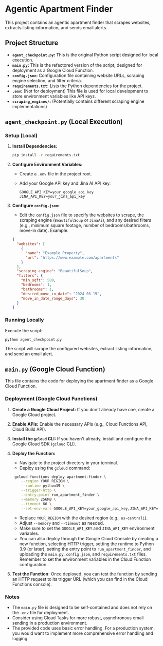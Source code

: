 # Agentic Apartment Finder

This project contains an agentic apartment finder that scrapes websites, extracts listing information, and sends email alerts.

## Project Structure

*   **`agent_checkpoint.py`:** This is the original Python script designed for local execution.
*   **`main.py`:** This is the refactored version of the script, designed for deployment as a Google Cloud Function.
*   **`config.json`:** Configuration file containing website URLs, scraping engine selection, and filter criteria.
*   **`requirements.txt`:** Lists the Python dependencies for the project.
*   **`.env`:** (Not for deployment) This file is used for local development to store environment variables like API keys.
*   **`scraping_engines/`:** (Potentially contains different scraping engine implementations)

## `agent_checkpoint.py` (Local Execution)

### Setup (Local)

1.  **Install Dependencies:**
    ```bash
    pip install -r requirements.txt
    ```
2.  **Configure Environment Variables:**
    *   Create a `.env` file in the project root.
    *   Add your Google API key and Jina AI API key:

        ```
        GOOGLE_API_KEY=your_google_api_key
        JINA_API_KEY=your_jina_api_key
        ```
3.  **Configure `config.json`:**
    *   Edit the `config.json` file to specify the websites to scrape, the scraping engine (`BeautifulSoup` or `JinaAi`), and any desired filters (e.g., minimum square footage, number of bedrooms/bathrooms, move-in date).  Example:

    ```json
    {
      "websites": [
        {
          "name": "Example Property",
          "url": "https://www.example.com/apartments"
        }
      ],
      "scraping_engine": "BeautifulSoup",
      "filters": {
        "min_sqft": 500,
        "bedrooms": 1,
        "bathrooms": 1,
        "desired_move_in_date": "2024-03-15",
        "move_in_date_range_days": 30
      }
    }
    ```

### Running Locally

Execute the script:

```bash
python agent_checkpoint.py
```

The script will scrape the configured websites, extract listing information, and send an email alert.

## `main.py` (Google Cloud Function)

This file contains the code for deploying the apartment finder as a Google Cloud Function.

### Deployment (Google Cloud Functions)

1.  **Create a Google Cloud Project:** If you don't already have one, create a Google Cloud project.
2.  **Enable APIs:** Enable the necessary APIs (e.g., Cloud Functions API, Cloud Build API).
3.  **Install the `gcloud` CLI:** If you haven't already, install and configure the Google Cloud SDK (`gcloud` CLI).
4.  **Deploy the Function:**
    *   Navigate to the project directory in your terminal.
    *   Deploy using the `gcloud` command:

    ```bash
     gcloud functions deploy apartment-finder \
        --region YOUR_REGION \
        --runtime python39 \
        --trigger-http \
        --entry-point run_apartment_finder \
        --memory 256MB \
        --timeout 60 \
        --set-env-vars GOOGLE_API_KEY=your_google_api_key,JINA_API_KEY=your_jina_api_key
    ```

    *   Replace `YOUR_REGION` with the desired region (e.g., `us-central1`).
    *   Adjust `--memory` and `--timeout` as needed.
    *   Make sure to set the `GOOGLE_API_KEY` and `JINA_API_KEY` environment variables.
    * You can also deploy through the Google Cloud Console by creating a new function, selecting HTTP trigger, setting the runtime to Python 3.9 (or later), setting the entry point to `run_apartment_finder`, and uploading the `main.py`, `config.json`, and `requirements.txt` files. Remember to set the environment variables in the Cloud Function configuration.

5. **Test the Function:** Once deployed, you can test the function by sending an HTTP request to its trigger URL (which you can find in the Cloud Functions console).

### Notes

*   The `main.py` file is designed to be self-contained and does not rely on the `.env` file for deployment.
*   Consider using Cloud Tasks for more robust, asynchronous email sending in a production environment.
*   The provided code uses basic error handling. For a production system, you would want to implement more comprehensive error handling and logging.